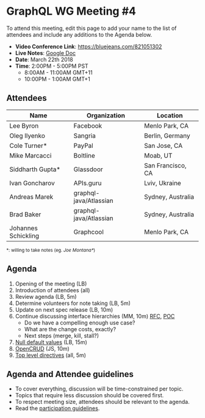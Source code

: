 # GraphQL WG Meeting #4

To attend this meeting, edit this page to add your name to the list of attendees
and include any additions to the Agenda below.

- **Video Conference Link**: https://bluejeans.com/821051302
- **Live Notes**: [Google Doc](https://docs.google.com/document/d/1sr0JCRM0kIBmUE7mGes2WsRvAiv6FBGKwb58nNNAVhI/edit?usp=sharing)
- **Date**: March 22th 2018
- **Time**: 2:00PM - 5:00PM PST
  - 8:00AM - 11:00AM GMT+11
  - 10:00PM - 1:00AM GMT+1

## Attendees

Name                 | Organization  | Location
-------------------- | ------------- | ----------------------
Lee Byron            | Facebook      | Menlo Park, CA
Oleg Ilyenko         | Sangria       | Berlin, Germany
Cole Turner*         | PayPal        | San Jose, CA
Mike Marcacci        | Boltline      | Moab, UT
Siddharth Gupta*     | Glassdoor     | San Francisco, CA
Ivan Goncharov       | APIs.guru     | Lviv, Ukraine
Andreas Marek        | graphql-java/Atlassian | Sydney, Australia
Brad Baker           | graphql-java/Atlassian | Sydney, Australia
Johannes Schickling  | Graphcool     | Menlo Park, CA

<small>\*: willing to take notes (eg. <em>Joe Montana*</em>)</small>

## Agenda

1. Opening of the meeting (LB)
1. Introduction of attendees (all)
1. Review agenda (LB, 5m)
1. Determine volunteers for note taking (LB, 5m)
1. Update on next spec release (LB, 10m)
1. Continue discussing interface hierarchies (MM, 10m) [RFC](https://github.com/facebook/graphql/pull/373), [POC](https://github.com/graphql/graphql-js/pull/1218)
    - Do we have a compelling enough use case?
    - What are the change costs, exactly?
    - Next steps (merge, kill, stall?)
1. [Null default values](https://github.com/facebook/graphql/pull/418) (LB, 15m)
1. [OpenCRUD](https://github.com/opencrud/opencrud) (JS, 10m)
1. [Top level directives](https://github.com/facebook/graphql/issues/410) (all, 5m)

## Agenda and Attendee guidelines

- To cover everything, discussion will be time-constrained per topic.
- Topics that require less discussion should be covered first.
- To respect meeting size, attendees should be relevant to the agenda.
- Read the [participation guidelines](../README.md#participation-guidelines).
